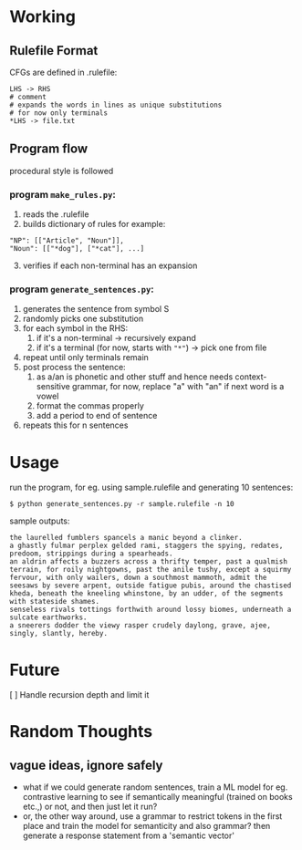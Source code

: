 # Working

## Rulefile Format
CFGs are defined in .rulefile:
```
LHS -> RHS
# comment
# expands the words in lines as unique substitutions
# for now only terminals
*LHS -> file.txt 
```
## Program flow
procedural style is followed

### program `make_rules.py`:
1. reads the .rulefile
2. builds dictionary of rules for example:
```
"NP": [["Article", "Noun"]],
"Noun": [["*dog"], ["*cat"], ...]
```
3. verifies if each non-terminal has an expansion

### program `generate_sentences.py`:
1. generates the sentence from symbol S
2. randomly picks one substitution
3. for each symbol in the RHS:
    1. if it's a non-terminal -> recursively expand
    2. if it's a terminal (for now, starts with `"*"`) -> pick one from file
4. repeat until only terminals remain
5. post process the sentence:
    1. as a/an is phonetic and other stuff and hence needs context-sensitive grammar, for now, replace "a" with "an" if next word is a vowel
    2. format the commas properly
    3. add a period to end of sentence
6. repeats this for n sentences

# Usage

run the program, for eg. using sample.rulefile and generating 10 sentences:
```
$ python generate_sentences.py -r sample.rulefile -n 10
```

sample outputs:
```
the laurelled fumblers spancels a manic beyond a clinker.
a ghastly fulmar perplex gelded rami, staggers the spying, redates, predoom, strippings during a spearheads.
an aldrin affects a buzzers across a thrifty temper, past a qualmish terrain, for roily nightgowns, past the anile tushy, except a squirmy fervour, with only wailers, down a southmost mammoth, admit the seesaws by severe arpent, outside fatigue pubis, around the chastised kheda, beneath the kneeling whinstone, by an udder, of the segments with stateside shames.
senseless rivals tottings forthwith around lossy biomes, underneath a sulcate earthworks.
a sneerers dodder the viewy rasper crudely daylong, grave, ajee, singly, slantly, hereby.
```

# Future
[ ] Handle recursion depth and limit it

# Random Thoughts
## vague ideas, ignore safely
- what if we could generate random sentences, train a ML model for eg. contrastive learning to see if semantically meaningful (trained on books etc.,) or not, and then just let it run? 
- or, the other way around, use a grammar to restrict tokens in the first place and train the model for semanticity and also grammar? then generate a response statement from a 'semantic vector' 
